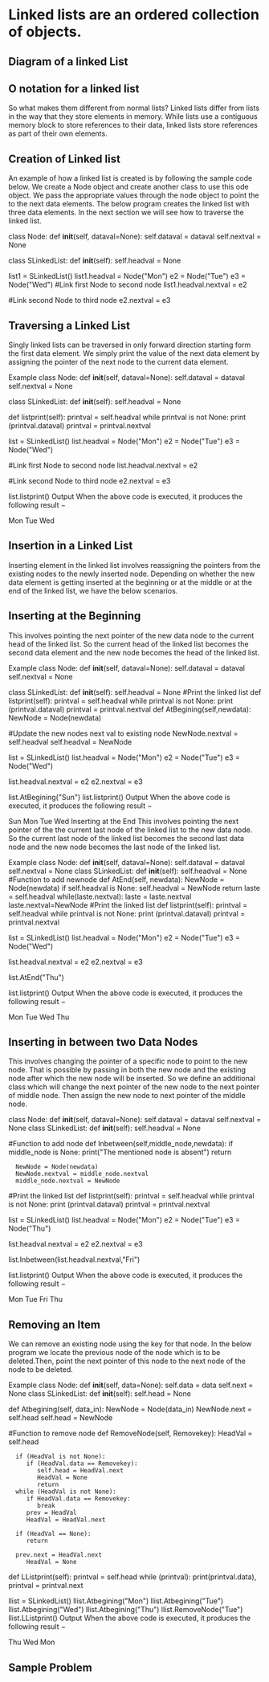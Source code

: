 # Linked lists are an ordered collection of objects. 

## Diagram of a linked List

## O notation for a linked list

So what makes them different from normal lists? Linked lists differ from lists in the way that they store elements in memory. 
While lists use a contiguous memory block to store references to their data, linked lists store references as part of their own elements.
## Creation of Linked list
An example of how a linked list is created is by following the sample code below.
 We create a Node object and create another class to use this ode object. 
 We pass the appropriate values through the node object to point the to the next data elements. 
 The below program creates the linked list with three data elements. In the next section we will see how to traverse the linked list.

class Node:
   def __init__(self, dataval=None):
      self.dataval = dataval
      self.nextval = None

class SLinkedList:
   def __init__(self):
      self.headval = None

list1 = SLinkedList()
list1.headval = Node("Mon")
e2 = Node("Tue")
e3 = Node("Wed")
#Link first Node to second node
list1.headval.nextval = e2

#Link second Node to third node
e2.nextval = e3
## Traversing a Linked List
Singly linked lists can be traversed in only forward direction starting form the first data element. 
We simply print the value of the next data element by assigning the pointer of the next node to the current data element.

Example
class Node:
   def __init__(self, dataval=None):
      self.dataval = dataval
      self.nextval = None

class SLinkedList:
   def __init__(self):
      self.headval = None

   def listprint(self):
      printval = self.headval
      while printval is not None:
         print (printval.dataval)
         printval = printval.nextval

list = SLinkedList()
list.headval = Node("Mon")
e2 = Node("Tue")
e3 = Node("Wed")

#Link first Node to second node
list.headval.nextval = e2

#Link second Node to third node
e2.nextval = e3

list.listprint()
Output
When the above code is executed, it produces the following result −

Mon
Tue
Wed
## Insertion in a Linked List
Inserting element in the linked list involves reassigning the pointers from the existing nodes to the newly inserted node. 
Depending on whether the new data element is getting inserted at the beginning or at the middle or at the end of the linked list, we have the below scenarios.

## Inserting at the Beginning
This involves pointing the next pointer of the new data node to the current head of the linked list. 
So the current head of the linked list becomes the second data element and the new node becomes the head of the linked list.

Example
class Node:
   def __init__(self, dataval=None):
      self.dataval = dataval
      self.nextval = None

class SLinkedList:
   def __init__(self):
      self.headval = None
#Print the linked list
   def listprint(self):
      printval = self.headval
      while printval is not None:
         print (printval.dataval)
         printval = printval.nextval
   def AtBegining(self,newdata):
      NewNode = Node(newdata)

#Update the new nodes next val to existing node
   NewNode.nextval = self.headval
   self.headval = NewNode

list = SLinkedList()
list.headval = Node("Mon")
e2 = Node("Tue")
e3 = Node("Wed")

list.headval.nextval = e2
e2.nextval = e3

list.AtBegining("Sun")
list.listprint()
Output
When the above code is executed, it produces the following result −

Sun
Mon
Tue
Wed
Inserting at the End
This involves pointing the next pointer of the the current last node of the linked list to the new data node. So the current last node of the linked list becomes the second last data node and the new node becomes the last node of the linked list.

Example
class Node:
   def __init__(self, dataval=None):
      self.dataval = dataval
      self.nextval = None
class SLinkedList:
   def __init__(self):
      self.headval = None
#Function to add newnode
   def AtEnd(self, newdata):
      NewNode = Node(newdata)
      if self.headval is None:
         self.headval = NewNode
         return
      laste = self.headval
      while(laste.nextval):
         laste = laste.nextval
      laste.nextval=NewNode
#Print the linked list
   def listprint(self):
      printval = self.headval
      while printval is not None:
         print (printval.dataval)
         printval = printval.nextval

list = SLinkedList()
list.headval = Node("Mon")
e2 = Node("Tue")
e3 = Node("Wed")

list.headval.nextval = e2
e2.nextval = e3

list.AtEnd("Thu")

list.listprint()
Output
When the above code is executed, it produces the following result −

Mon
Tue
Wed
Thu
## Inserting in between two Data Nodes
This involves changing the pointer of a specific node to point to the new node. That is possible by passing in both the new node and the existing node after which the new node will be inserted. So we define an additional class which will change the next pointer of the new node to the next pointer of middle node. Then assign the new node to next pointer of the middle node.

class Node:
   def __init__(self, dataval=None):
      self.dataval = dataval
      self.nextval = None
class SLinkedList:
   def __init__(self):
      self.headval = None

#Function to add node
   def Inbetween(self,middle_node,newdata):
      if middle_node is None:
         print("The mentioned node is absent")
         return

      NewNode = Node(newdata)
      NewNode.nextval = middle_node.nextval
      middle_node.nextval = NewNode

#Print the linked list
   def listprint(self):
      printval = self.headval
      while printval is not None:
         print (printval.dataval)
         printval = printval.nextval

list = SLinkedList()
list.headval = Node("Mon")
e2 = Node("Tue")
e3 = Node("Thu")

list.headval.nextval = e2
e2.nextval = e3

list.Inbetween(list.headval.nextval,"Fri")

list.listprint()
Output
When the above code is executed, it produces the following result −

Mon
Tue
Fri
Thu
## Removing an Item
We can remove an existing node using the key for that node. In the below program we locate the previous node of the node which is to be deleted.Then, point the next pointer of this node to the next node of the node to be deleted.

Example
class Node:
   def __init__(self, data=None):
      self.data = data
      self.next = None
class SLinkedList:
   def __init__(self):
      self.head = None

   def Atbegining(self, data_in):
      NewNode = Node(data_in)
      NewNode.next = self.head
      self.head = NewNode

#Function to remove node
   def RemoveNode(self, Removekey):
      HeadVal = self.head
         
      if (HeadVal is not None):
         if (HeadVal.data == Removekey):
            self.head = HeadVal.next
            HeadVal = None
            return
      while (HeadVal is not None):
         if HeadVal.data == Removekey:
            break
         prev = HeadVal
         HeadVal = HeadVal.next

      if (HeadVal == None):
         return

      prev.next = HeadVal.next
         HeadVal = None

   def LListprint(self):
      printval = self.head
      while (printval):
         print(printval.data),
         printval = printval.next

llist = SLinkedList()
llist.Atbegining("Mon")
llist.Atbegining("Tue")
llist.Atbegining("Wed")
llist.Atbegining("Thu")
llist.RemoveNode("Tue")
llist.LListprint()
Output
When the above code is executed, it produces the following result −

Thu
Wed
Mon

## Sample Problem

